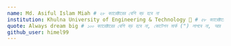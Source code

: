```yaml
---
name: Md. Asiful Islam Miah # ২৮ ক্যারেক্টারের বেশি বড় হবে না
institution: Khulna University of Engineering & Technology 🚩 # ৫৮ ক্যারেক্টারের বেশি বড় হবে না
quote: Always dream big # ১০০ ক্যারেক্টারের বেশি বড় হবে না, কোটেশন মার্ক (") লাগবে না, আর সব ঠিক থাকবে।
github_user: himel99
---
```


